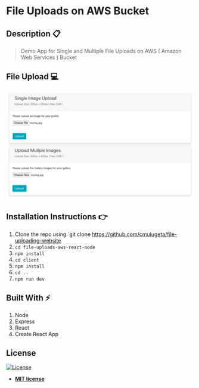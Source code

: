 # File Uploads on AWS Bucket

## Description :clipboard:
> Demo App for Single and Multiple File Uploads on AWS ( Amazon Web Services ) Bucket

## File Upload :computer:
![](image-upload-aws.png)

## Installation Instructions :point_right:

1. Clone the repo using `git clone https://github.com/cmulugeta/file-uploading-website
2. `cd file-uploads-aws-react-node`
3. `npm install`
4. `cd client`
5. `npm install`
7. `cd ..`
8. `npm run dev`

## Built With :zap:

1. Node
2. Express
3. React
4. Create React App

## License

[![License](http://img.shields.io/:license-mit-blue.svg?style=flat-square)](http://badges.mit-license.org)

- **[MIT license](http://opensource.org/licenses/mit-license.php)**
